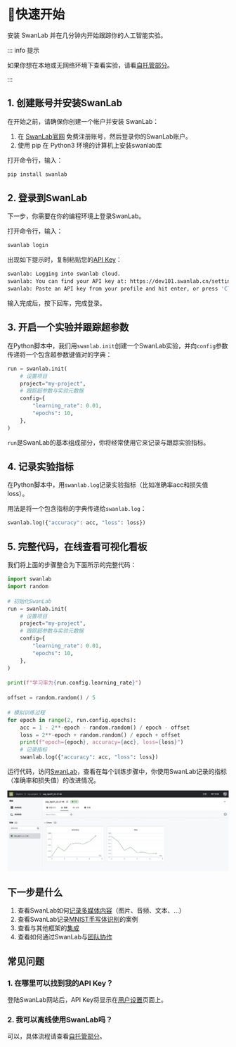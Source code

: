 
# 🚀快速开始

安装 SwanLab 并在几分钟内开始跟踪你的人工智能实验。

::: info 提示

如果你想在本地或无网络环境下查看实验，请看[自托管部分](/zh/guide_cloud/self_host/offline-board.md)。

:::

## 1. 创建账号并安装SwanLab

在开始之前，请确保你创建一个帐户并安装 SwanLab：

1. 在 [SwanLab官网](https://dev101.swanlab.cn) 免费注册账号，然后登录你的SwanLab账户。
2. 使用 pip 在 Python3 环境的计算机上安装swanlab库

打开命令行，输入：

```bash
pip install swanlab
```

## 2. 登录到SwanLab

下一步，你需要在你的编程环境上登录SwanLab。

打开命令行，输入：

```bash
swanlab login
```

出现如下提示时，复制粘贴您的[API Key](https://dev101.swanlab.cn/settings)：

```bash
swanlab: Logging into swanlab cloud.
swanlab: You can find your API key at: https://dev101.swanlab.cn/settings
swanlab: Paste an API key from your profile and hit enter, or press 'CTRL-C' to quit:
```

输入完成后，按下回车，完成登录。

## 3. 开启一个实验并跟踪超参数

在Python脚本中，我们用`swanlab.init`创建一个SwanLab实验，并向`config`参数传递将一个包含超参数键值对的字典：

```python
run = swanlab.init(
    # 设置项目
    project="my-project",
    # 跟踪超参数与实验元数据
    config={
        "learning_rate": 0.01,
        "epochs": 10,
    },
)
```

`run`是SwanLab的基本组成部分，你将经常使用它来记录与跟踪实验指标。

## 4. 记录实验指标

在Python脚本中，用`swanlab.log`记录实验指标（比如准确率acc和损失值loss）。

用法是将一个包含指标的字典传递给`swanlab.log`：

```python
swanlab.log({"accuracy": acc, "loss": loss})
```

## 5. 完整代码，在线查看可视化看板

我们将上面的步骤整合为下面所示的完整代码：

```python (5,25)
import swanlab
import random

# 初始化SwanLab
run = swanlab.init(
    # 设置项目
    project="my-project",
    # 跟踪超参数与实验元数据
    config={
        "learning_rate": 0.01,
        "epochs": 10,
    },
)

print(f"学习率为{run.config.learning_rate}")

offset = random.random() / 5

# 模拟训练过程
for epoch in range(2, run.config.epochs):
    acc = 1 - 2**-epoch - random.random() / epoch - offset
    loss = 2**-epoch + random.random() / epoch + offset
    print(f"epoch={epoch}, accuracy={acc}, loss={loss}")
    # 记录指标
    swanlab.log({"accuracy": acc, "loss": loss})
```

运行代码，访问[SwanLab](https://dev101.swanlab.cn)，查看在每个训练步骤中，你使用SwanLab记录的指标（准确率和损失值）的改进情况。

![quick-start-1](/assets/quick-start-1.jpg)




## 下一步是什么

1. 查看SwanLab如何[记录多媒体内容](/zh/guide_cloud/experiment_track/log-media)（图片、音频、文本、...）
1. 查看SwanLab记录[MNIST手写体识别](/zh/examples/mnist.md)的案例
2. 查看与其他框架的[集成](/zh/guide_cloud/integration/integration-pytorch-lightning.md)
3. 查看如何通过SwanLab与[团队协作](#)

## 常见问题

### 1. 在哪里可以找到我的API Key？

登陆SwanLab网站后，API Key将显示在[用户设置](https://dev101.swanlab.cn/settings)页面上。

### 2. 我可以离线使用SwanLab吗？

可以，具体流程请查看[自托管部分](/zh/guide_cloud/self_host/offline-board.md)。